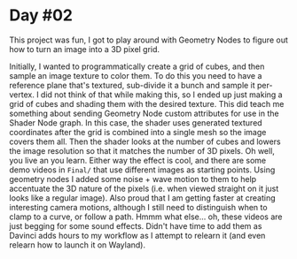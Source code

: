 # Day #02

This project was fun, I got to play around with Geometry Nodes to figure out how to turn an image into a 3D pixel grid.

Initially, I wanted to programmatically create a grid of cubes, and then sample an image texture to color them. To do this you need to have a reference plane that's textured, sub-divide it a bunch and sample it per-vertex. I did not think of that while making this, so I ended up just making a grid of cubes and shading them with the desired texture. This did teach me something about sending Geometry Node custom attributes for use in the Shader Node graph. In this case, the shader uses generated textured coordinates after the grid is combined into a single mesh so the image covers them all. Then the shader looks at the number of cubes and lowers the image resolution so that it matches the number of 3D pixels. Oh well, you live an you learn. Either way the effect is cool, and there are some demo videos in `Final/` that use different images as starting points. Using geometry nodes I added some noise + wave motion to them to help accentuate the 3D nature of the pixels (i.e. when viewed straight on it just looks like a regular image). Also proud that I am getting faster at creating interesting camera motions, although I still need to distinguish when to clamp to a curve, or follow a path. Hmmm what else... oh, these videos are just begging for some sound effects. Didn't have time to add them as Davinci adds hours to my workflow as I attempt to relearn it (and even relearn how to launch it on Wayland).
